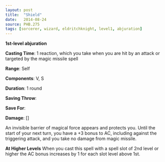 ```yaml
---
layout: post
title:  "Shield"
date:   2014-08-24
source: PHB.275
tags: [sorcerer, wizard, eldritchknight, level1, abjuration]
---
```


**1st-level abjuration**

**Casting Time**: 1 reaction, which you take when you are hit by an attack or targeted by the magic missile spell

**Range**: Self

**Components**: V, S

**Duration**: 1 round

**Saving Throw**:

**Save For**:

**Damage**: []

An invisible barrier of magical force appears and protects you. Until the start of your next turn, you have a +3 bonus to AC, including against the triggering attack, and you take no damage from magic missile.

**At Higher Levels** When you cast this spell with a spell slot of 2nd level or higher the AC bonus increases by 1 for each slot level above 1st.